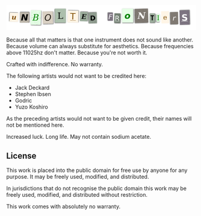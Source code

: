 ![unbolted](./src/site/resources/unbolted.png?raw=true)

Because all that matters is that one instrument does not sound like another.
Because volume can always substitute for aesthetics.
Because frequencies above 11025hz don't matter.
Because you're not worth it.

Crafted with indifference. No warranty.

The following artists would not want to be credited here:

  * Jack Deckard
  * Stephen Ibsen
  * Godric
  * Yuzo Koshiro

As the preceding artists would not want to be given credit, their names will
not be mentioned here.

Increased luck. Long life. May not contain sodium acetate.

## License

This work is placed into the public domain for free use by anyone
for any purpose. It may be freely used, modified, and distributed.

In jurisdictions that do not recognise the public domain this work
may be freely used, modified, and distributed without restriction.

This work comes with absolutely no warranty.